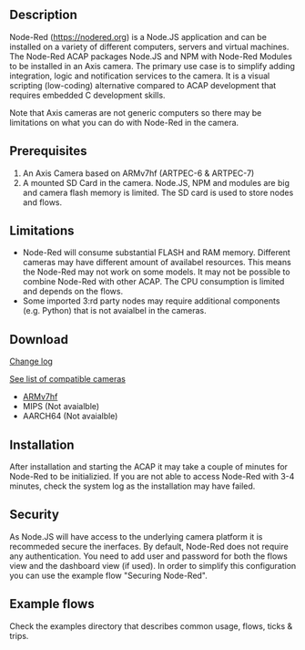 ## Description
Node-Red (https://nodered.org) is a Node.JS application and can be installed on a variety of different computers, 
servers and virtual machines.  The Node-Red ACAP packages Node.JS and NPM with Node-Red Modules to be installed in an 
Axis camera.  The primary use case is to simplify adding integration, logic and notification services to the camera.
It is a visual scripting (low-coding) alternative compared to ACAP development that requires embedded C development skills.

Note that Axis cameras are not generic computers so there may be limitations on what you can do with Node-Red in the camera.

## Prerequisites
1. An Axis Camera based on ARMv7hf (ARTPEC-6 & ARTPEC-7)
2. A mounted SD Card in the camera.  Node.JS, NPM and modules are big and camera flash memory is limited.  The SD card is used to store nodes and flows. 

## Limitations
- Node-Red will consume substantial FLASH and RAM memory.  Different cameras may have different amount of availabel resources.  This means the Node-Red may not work on some models. It may not be possible to combine Node-Red with other ACAP.  The CPU consumption is limited and depends on the flows. 
- Some imported 3:rd party nodes may require additional components (e.g. Python) that is not avaialbel in the cameras.

## Download
[Change log](https://github.com/aintegration/acaps/blob/master/Node-Red/files/README.md)

[See list of compatible cameras](https://github.com/aintegration/acaps/blob/master/Node-Red/files/compatible.md)

- [ARMv7hf](https://github.com/aintegration/acaps/raw/master/Node-Red/files/Node-Red_1_0_0_armv7hf.eap)
- MIPS (Not avaialble)
- AARCH64 (Not avaialble)

## Installation
After installation and starting the ACAP it may take a couple of minutes for Node-Red to be initializied.
If you are not able to access Node-Red with 3-4 minutes, check the system log as the installation may have failed. 


## Security
As Node.JS will have access to the underlying camera platform it is recommeded secure the inerfaces. 
By default, Node-Red does not require any authentication.  You need to add user and password for both the flows view and the dashboard view (if used).
In order to simplify this configuration you can use the example flow "Securing Node-Red".


## Example flows

Check the examples directory that describes common usage, flows, ticks & trips. 
